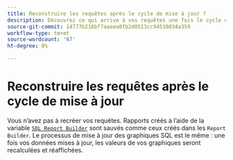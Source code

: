 ```yaml
---
title: Reconstruire les requêtes après le cycle de mise à jour ?
description: Découvrez ce qui arrive à vos requêtes une fois le cycle de mise à jour exécuté.
source-git-commit: 14777b216bf7aaeea0fb2d0513cc94539034a359
workflow-type: tm+mt
source-wordcount: '67'
ht-degree: 0%

---
```


# Reconstruire les requêtes après le cycle de mise à jour

Vous n’avez pas à recréer vos requêtes. Rapports créés à l’aide de la variable [`SQL Report Builder`](../dev-reports/sql-rpt-bldr.md) sont sauvés comme ceux créés dans les `Report Builder`. Le processus de mise à jour des graphiques SQL est le même : une fois vos données mises à jour, les valeurs de vos graphiques seront recalculées et réaffichées.
